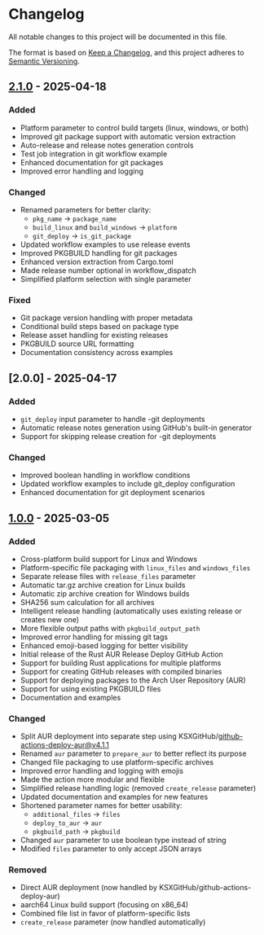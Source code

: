 # Changelog

All notable changes to this project will be documented in this file.

The format is based on [Keep a Changelog](https://keepachangelog.com/en/1.1.0/),
and this project adheres to [Semantic Versioning](https://semver.org/spec/v2.0.0.html).

## [2.1.0] - 2025-04-18

### Added
- Platform parameter to control build targets (linux, windows, or both)
- Improved git package support with automatic version extraction
- Auto-release and release notes generation controls
- Test job integration in git workflow example
- Enhanced documentation for git packages
- Improved error handling and logging

### Changed
- Renamed parameters for better clarity:
  - `pkg_name` → `package_name`
  - `build_linux` and `build_windows` → `platform`
  - `git_deploy` → `is_git_package`
- Updated workflow examples to use release events
- Improved PKGBUILD handling for git packages
- Enhanced version extraction from Cargo.toml
- Made release number optional in workflow_dispatch
- Simplified platform selection with single parameter

### Fixed
- Git package version handling with proper metadata
- Conditional build steps based on package type
- Release asset handling for existing releases
- PKGBUILD source URL formatting
- Documentation consistency across examples

## [2.0.0] - 2025-04-17

### Added
- `git_deploy` input parameter to handle -git deployments
- Automatic release notes generation using GitHub's built-in generator
- Support for skipping release creation for -git deployments

### Changed
- Improved boolean handling in workflow conditions
- Updated workflow examples to include git_deploy configuration
- Enhanced documentation for git deployment scenarios

## [1.0.0] - 2025-03-05

### Added
- Cross-platform build support for Linux and Windows
- Platform-specific file packaging with `linux_files` and `windows_files`
- Separate release files with `release_files` parameter
- Automatic tar.gz archive creation for Linux builds
- Automatic zip archive creation for Windows builds
- SHA256 sum calculation for all archives
- Intelligent release handling (automatically uses existing release or creates new one)
- More flexible output paths with `pkgbuild_output_path`
- Improved error handling for missing git tags
- Enhanced emoji-based logging for better visibility
- Initial release of the Rust AUR Release Deploy GitHub Action
- Support for building Rust applications for multiple platforms
- Support for creating GitHub releases with compiled binaries
- Support for deploying packages to the Arch User Repository (AUR)
- Support for using existing PKGBUILD files
- Documentation and examples

### Changed
- Split AUR deployment into separate step using KSXGitHub/github-actions-deploy-aur@v4.1.1
- Renamed `aur` parameter to `prepare_aur` to better reflect its purpose
- Changed file packaging to use platform-specific archives
- Improved error handling and logging with emojis
- Made the action more modular and flexible
- Simplified release handling logic (removed `create_release` parameter)
- Updated documentation and examples for new features
- Shortened parameter names for better usability:
  - `additional_files` → `files`
  - `deploy_to_aur` → `aur`
  - `pkgbuild_path` → `pkgbuild`
- Changed `aur` parameter to use boolean type instead of string
- Modified `files` parameter to only accept JSON arrays

### Removed
- Direct AUR deployment (now handled by KSXGitHub/github-actions-deploy-aur)
- aarch64 Linux build support (focusing on x86_64)
- Combined file list in favor of platform-specific lists
- `create_release` parameter (now handled automatically)

[Unreleased]: https://github.com/Da4ndo/rust-aur-release-deploy/compare/v2...HEAD
[2.1.0]: https://github.com/Da4ndo/rust-aur-release-deploy/releases/tag/v2
[1.0.0]: https://github.com/Da4ndo/rust-aur-release-deploy/releases/tag/v1